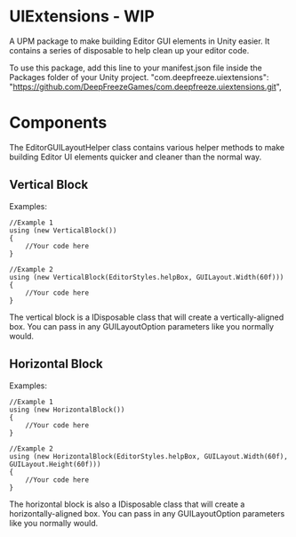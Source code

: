 
# UIExtensions - WIP
A UPM package to make building Editor GUI elements in Unity easier. It contains a series of disposable to help clean up your editor code.

To use this package, add this line to your manifest.json file inside the Packages folder of your Unity project.
"com.deepfreeze.uiextensions": "https://github.com/DeepFreezeGames/com.deepfreeze.uiextensions.git",

# Components
The EditorGUILayoutHelper class contains various helper methods to make building Editor UI elements quicker and cleaner than the normal way.

## Vertical Block
Examples:

	//Example 1
    using (new VerticalBlock())  
    {  
        //Your code here
    }

	//Example 2
    using (new VerticalBlock(EditorStyles.helpBox, GUILayout.Width(60f)))  
    {  
	    //Your code here
    }

The vertical block is a IDisposable class that will create a vertically-aligned box. You can pass in any GUILayoutOption parameters like you normally would.

## Horizontal Block
Examples:

	//Example 1
    using (new HorizontalBlock())  
    {  
        //Your code here
    }

	//Example 2
    using (new HorizontalBlock(EditorStyles.helpBox, GUILayout.Width(60f), GUILayout.Height(60f)))  
    {  
	    //Your code here
    }

The horizontal block is also a IDisposable class that will create a horizontally-aligned box. You can pass in any GUILayoutOption parameters like you normally would.
